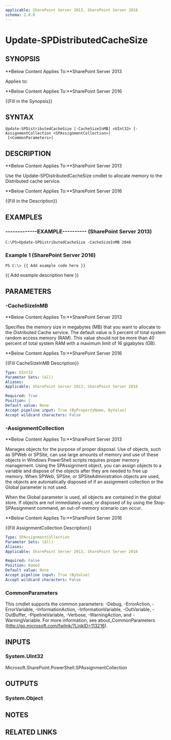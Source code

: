 ```yaml
---
applicable: SharePoint Server 2013, SharePoint Server 2016
schema: 2.0.0
---
```


# Update-SPDistributedCacheSize

## SYNOPSIS
**Below Content Applies To:**SharePoint Server 2013

Applies to:

**Below Content Applies To:**SharePoint Server 2016

{{Fill in the Synopsis}}



## SYNTAX

```
Update-SPDistributedCacheSize [-CacheSizeInMB] <UInt32> [-AssignmentCollection <SPAssignmentCollection>]
 [<CommonParameters>]
```

## DESCRIPTION
**Below Content Applies To:**SharePoint Server 2013

Use the Update-SPDistributedCacheSize cmdlet to allocate memory to the Distributed cache service.

**Below Content Applies To:**SharePoint Server 2016

{{Fill in the Description}}



## EXAMPLES

### -------------EXAMPLE---------- (SharePoint Server 2013)
```
C:\PS>Update-SPDistributedCacheSize -CacheSizeInMB 2048
```

### Example 1 (SharePoint Server 2016)
```
PS C:\> {{ Add example code here }}
```

{{ Add example description here }}

## PARAMETERS

### -CacheSizeInMB
**Below Content Applies To:**SharePoint Server 2013

Specifies the memory size in megabytes (MB) that you want to allocate to the Distributed Cache service.
The default value is 5 percent of total system random access memory (RAM).
This value should not be more than 40 percent of total system RAM with a maximum limit of 16 gigabytes (GB).



**Below Content Applies To:**SharePoint Server 2016

{{Fill CacheSizeInMB Description}}



```yaml
Type: UInt32
Parameter Sets: (All)
Aliases: 
Applicable: SharePoint Server 2013, SharePoint Server 2016

Required: True
Position: 1
Default value: None
Accept pipeline input: True (ByPropertyName, ByValue)
Accept wildcard characters: False
```

### -AssignmentCollection
**Below Content Applies To:**SharePoint Server 2013

Manages objects for the purpose of proper disposal.
Use of objects, such as SPWeb or SPSite, can use large amounts of memory and use of these objects in Windows PowerShell scripts requires proper memory management.
Using the SPAssignment object, you can assign objects to a variable and dispose of the objects after they are needed to free up memory.
When SPWeb, SPSite, or SPSiteAdministration objects are used, the objects are automatically disposed of if an assignment collection or the Global parameter is not used.

When the Global parameter is used, all objects are contained in the global store.
If objects are not immediately used, or disposed of by using the Stop-SPAssignment command, an out-of-memory scenario can occur.



**Below Content Applies To:**SharePoint Server 2016

{{Fill AssignmentCollection Description}}



```yaml
Type: SPAssignmentCollection
Parameter Sets: (All)
Aliases: 
Applicable: SharePoint Server 2013, SharePoint Server 2016

Required: False
Position: Named
Default value: None
Accept pipeline input: True (ByValue)
Accept wildcard characters: False
```

### CommonParameters
This cmdlet supports the common parameters: -Debug, -ErrorAction, -ErrorVariable, -InformationAction, -InformationVariable, -OutVariable, -OutBuffer, -PipelineVariable, -Verbose, -WarningAction, and -WarningVariable. For more information, see about_CommonParameters (http://go.microsoft.com/fwlink/?LinkID=113216).

## INPUTS

### System.UInt32
Microsoft.SharePoint.PowerShell.SPAssignmentCollection

## OUTPUTS

### System.Object

## NOTES

## RELATED LINKS

